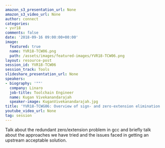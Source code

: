 ```yaml
---
amazon_s3_presentation_url: None
amazon_s3_video_url: None
author: connect
categories:
- yvr18
comments: false
date: '2018-09-16 09:00:00+00:00'
image:
  featured: true
  name: YVR18-TCW06.png
  path: /assets/images/featured-images/YVR18-TCW06.png
layout: resource-post
session_id: YVR18-TCW06
session_track: Tools
slideshare_presentation_url: None
speakers:
- biography: '""'
  company: Linaro
  job-title: Toolchain Engineer
  name: Kugan Vivekanandarajah
  speaker-image: KuganVivekanandarajah.jpg
title: 'YVR18-TCWG06: Overview of sign- and zero-extension elimination'
youtube_video_url: None
tag: session
---
```


Talk about the redundant zero/extension problem in gcc and briefly talk about the approaches we have tried and the issues faced in getting an upstream acceptable solution.